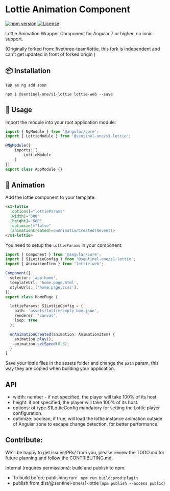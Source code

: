 # Lottie Animation Component

[![npm version](https://d25lcipzij17d.cloudfront.net/badge.svg?id=js&type=6&v=0.1.9&x2=0)](https://www.npmjs.com/package/@sentinel-one/s1-lottie)
[![License](https://img.shields.io/badge/License-MIT-green.svg)](https://github.com/Sentinel-One/lottie/blob/master/LICENSE)

Lottie Animation Wrapper Component for Angular 7 or higher. no ionic support.

(Originally forked from: fivethree-team/lottie, this fork is independent and can't get updated in front of forked origin )


## 📦 Installation

```console
TBD as ng add soon

npm i @sentinel-one/s1-lottie lottie-web --save
```

## 🔨 Usage
Import the module into your root application module:

```typescript
import { NgModule } from '@angular/core';
import { LottieModule } from '@sentinel-one/s1-lottie';

@NgModule({
    imports: [
        LottieModule
    ]
})
export class AppModule {}
```

## 🦄 Animation

Add the lottie component to your template:

```html
<s1-lottie
  [options]="lottieParams"
  [width]="500"
  [height]="500"
  [optimize]="false"
  (animationCreated)=onAnimationCreated($event)>
</s1-lottie>
```

You need to setup the `lottieParams` in your component:

```typescript
import { Component } from '@angular/core';
import { S1LottieConfig } from '@sentinel-one/s1-lottie';
import { AnimationItem } from 'lottie-web';

Component({
  selector: 'app-home',
  templateUrl: 'home.page.html',
  styleUrls: ['home.page.scss'],
})
export class HomePage {

  lottieParams: S1LottieConfig = {
    path: 'assets/lottie/empty_box.json',
    renderer: 'canvas',
    loop: true
  };

  onAnimationCreated(animation: AnimationItem) {
    animation.play();
    animation.setSpeed(0.8);
  }
}
```

Save your lottie files in the assets folder and change the `path` param, this way they are copied when building your application.

## API

- width: number - if not specified, the player will take 100% of its host.
- height: if not specified, the player will take 100% of its host.
- options: of type S1LottieConfig mandatory for setting the Lottie player configuration.
- optimize: boolean, if true, will load the lottie instance animation outside of Angular zone to escape change detection, for better performance.

## Contribute:

We'll be happy to get issues/PRs/ from you, please review the TODO.md for future planning
and follow the CONTRIBUTING.md.

Internal (requires permissions): build and publish to npm:
- To build before publishing run:
 ` npm run build:prod:plugin`
 - publish from dist/@sentinel-one/s1-lottie (`npm publish --access public`)
